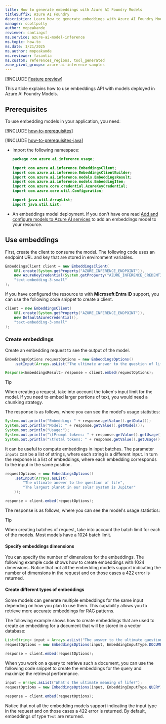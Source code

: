 ```yaml
---
title: How to generate embeddings with Azure AI Foundry Models
titleSuffix: Azure AI Foundry
description: Learn how to generate embeddings with Azure AI Foundry Models
manager: scottpolly
author: mopeakande
reviewer: santiagxf
ms.service: azure-ai-model-inference
ms.topic: how-to
ms.date: 1/21/2025
ms.author: mopeakande
ms.reviewer: fasantia
ms.custom: references_regions, tool_generated
zone_pivot_groups: azure-ai-inference-samples
---
```


[!INCLUDE [Feature preview](~/reusable-content/ce-skilling/azure/includes/ai-studio/includes/feature-preview.md)]

This article explains how to use embeddings API with models deployed in Azure AI Foundry Models.

## Prerequisites

To use embedding models in your application, you need:

[!INCLUDE [how-to-prerequisites](../how-to-prerequisites.md)]

[!INCLUDE [how-to-prerequisites-java](../how-to-prerequisites-java.md)]

* Import the following namespace:
  
  ```java
  package com.azure.ai.inference.usage;
  
  import com.azure.ai.inference.EmbeddingsClient;
  import com.azure.ai.inference.EmbeddingsClientBuilder;
  import com.azure.ai.inference.models.EmbeddingsResult;
  import com.azure.ai.inference.models.EmbeddingItem;
  import com.azure.core.credential.AzureKeyCredential;
  import com.azure.core.util.Configuration;
  
  import java.util.ArrayList;
  import java.util.List;
  ```

* An embeddings model deployment. If you don't have one read [Add and configure models to Azure AI services](../../how-to/create-model-deployments.md) to add an embeddings model to your resource.

## Use embeddings

First, create the client to consume the model. The following code uses an endpoint URL and key that are stored in environment variables.


```java
EmbeddingsClient client = new EmbeddingsClient(
    URI.create(System.getProperty("AZURE_INFERENCE_ENDPOINT")),
    new AzureKeyCredential(System.getProperty("AZURE_INFERENCE_CREDENTIAL")),
    "text-embedding-3-small"
);
```

If you have configured the resource to with **Microsoft Entra ID** support, you can use the following code snippet to create a client.


```java
client = new EmbeddingsClient(
    URI.create(System.getProperty("AZURE_INFERENCE_ENDPOINT")),
    new DefaultAzureCredential(),
    "text-embedding-3-small"
);
```

### Create embeddings

Create an embedding request to see the output of the model.

```java
EmbeddingsOptions requestOptions = new EmbeddingsOptions()
    .setInput(Arrays.asList("The ultimate answer to the question of life"));

Response<EmbeddingsResult> response = client.embed(requestOptions);
```

> [!TIP]
> When creating a request, take into account the token's input limit for the model. If you need to embed larger portions of text, you would need a chunking strategy.

The response is as follows, where you can see the model's usage statistics:


```java
System.out.println("Embedding: " + response.getValue().getData());
System.out.println("Model: " + response.getValue().getModel());
System.out.println("Usage:");
System.out.println("\tPrompt tokens: " + response.getValue().getUsage().getPromptTokens());
System.out.println("\tTotal tokens: " + response.getValue().getUsage().getTotalTokens());
```

It can be useful to compute embeddings in input batches. The parameter `inputs` can be a list of strings, where each string is a different input. In turn the response is a list of embeddings, where each embedding corresponds to the input in the same position.


```java
requestOptions = new EmbeddingsOptions()
    .setInput(Arrays.asList(
        "The ultimate answer to the question of life", 
        "The largest planet in our solar system is Jupiter"
    ));

response = client.embed(requestOptions);
```

The response is as follows, where you can see the model's usage statistics:

> [!TIP]
> When creating batches of request, take into account the batch limit for each of the models. Most models have a 1024 batch limit.

#### Specify embeddings dimensions

You can specify the number of dimensions for the embeddings. The following example code shows how to create embeddings with 1024 dimensions. Notice that not all the embedding models support indicating the number of dimensions in the request and on those cases a 422 error is returned.

#### Create different types of embeddings

Some models can generate multiple embeddings for the same input depending on how you plan to use them. This capability allows you to retrieve more accurate embeddings for RAG patterns. 

The following example shows how to create embeddings that are used to create an embedding for a document that will be stored in a vector database:


```java
List<String> input = Arrays.asList("The answer to the ultimate question of life, the universe, and everything is 42");
requestOptions = new EmbeddingsOptions(input, EmbeddingInputType.DOCUMENT);

response = client.embed(requestOptions);
```

When you work on a query to retrieve such a document, you can use the following code snippet to create the embeddings for the query and maximize the retrieval performance.


```java
input = Arrays.asList("What's the ultimate meaning of life?");
requestOptions = new EmbeddingsOptions(input, EmbeddingInputType.QUERY);

response = client.embed(requestOptions);
```

Notice that not all the embedding models support indicating the input type in the request and on those cases a 422 error is returned. By default, embeddings of type `Text` are returned.
